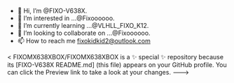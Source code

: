 - 👋 Hi, I’m @FIXO-V638X.
- 👀 I’m interested in ...@Fixoooooo.
- 🌱 I’m currently learning ...@VLHLL_FIXO_K12.
- 💞️ I’m looking to collaborate on ...@Fixoooooo.
- 📫 How to reach me fixokidkid2@outlook.com

<
FIXOMX638XBOX/FIXOMX638XBOX is a ✨ special ✨ repository because its [FIXO-V638X README.md] (this file) appears on your GitHub profile.
You can click the Preview link to take a look at your changes.
--->
